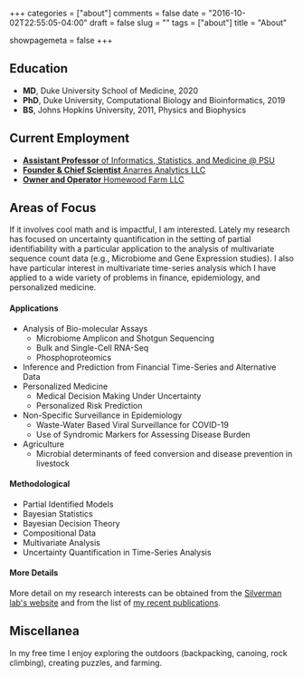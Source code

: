 +++
categories = ["about"]
comments = false
date = "2016-10-02T22:55:05-04:00"
draft = false
slug = ""
tags = ["about"]
title = "About"

showpagemeta = false
+++


## Education
- **MD**, Duke University School of Medicine, 2020
- **PhD**, Duke University, Computational Biology and Bioinformatics, 2019
- **BS**, Johns Hopkins University, 2011, Physics and Biophysics

## Current Employment

- [**Assistant Professor** of Informatics, Statistics, and Medicine @ PSU](https://ist.psu.edu/directory/jds6696)
- [**Founder & Chief Scientist** Anarres Analytics LLC](/consulting/) 
- [**Owner and Operator** Homewood Farm LLC](https://jsilve24.github.io/HomewoodFarm/)

## Areas of Focus

If it involves cool math and is impactful, I am interested. Lately my research has focused on uncertainty quantification in the setting of partial identifiability with a particular application to the analysis of multivariate sequence count data (e.g., Microbiome and Gene Expression studies). I also have particular interest in multivariate time-series analysis which I have applied to a wide variety of problems in finance, epidemiology, and personalized medicine. 


#### Applications
- Analysis of Bio-molecular Assays 
  - Microbiome Amplicon and Shotgun Sequencing
  - Bulk and Single-Cell RNA-Seq
  - Phosphoproteomics 
- Inference and Prediction from Financial Time-Series and Alternative Data
- Personalized Medicine
  - Medical Decision Making Under Uncertainty 
  - Personalized Risk Prediction 
- Non-Specific Surveillance in Epidemiology
  - Waste-Water Based Viral Surveillance for COVID-19
  - Use of Syndromic Markers for Assessing Disease Burden
- Agriculture
  - Microbial determinants of feed conversion and disease prevention in livestock

#### Methodological 
- Partial Identified Models
- Bayesian Statistics
- Bayesian Decision Theory 
- Compositional Data
- Multivariate Analysis 
- Uncertainty Quantification in Time-Series Analysis 

#### More Details

More detail on my research interests can be obtained from the [Silverman lab's website](https://jsilve24.github.io/SilvermanLab/research/) and from the list of [my recent publications](https://scholar.google.com/citations?user=V8RmiSAAAAAJ%26hl&user=V8RmiSAAAAAJ). 

## Miscellanea 

In my free time I enjoy exploring the outdoors (backpacking, canoing, rock climbing), creating puzzles, and farming. 
